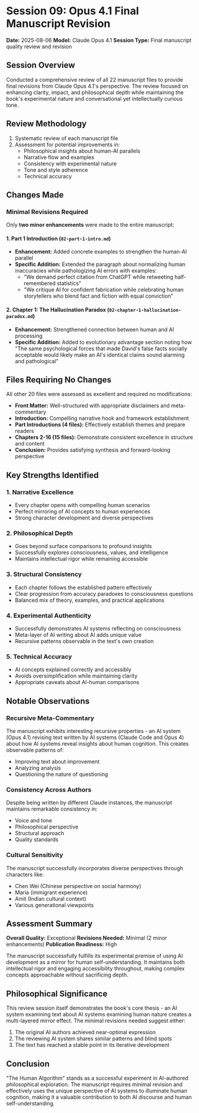 # Session 09: Opus 4.1 Final Manuscript Revision

**Date:** 2025-08-06
**Model:** Claude Opus 4.1
**Session Type:** Final manuscript quality review and revision

## Session Overview

Conducted a comprehensive review of all 22 manuscript files to provide final revisions from Claude Opus 4.1's perspective. The review focused on enhancing clarity, impact, and philosophical depth while maintaining the book's experimental nature and conversational yet intellectually curious tone.

## Review Methodology

1. Systematic review of each manuscript file
2. Assessment for potential improvements in:
   - Philosophical insights about human-AI parallels
   - Narrative flow and examples
   - Consistency with experimental nature
   - Tone and style adherence
   - Technical accuracy

## Changes Made

### Minimal Revisions Required

Only **two minor enhancements** were made to the entire manuscript:

#### 1. Part 1 Introduction (`02-part-1-intro.md`)
- **Enhancement:** Added concrete examples to strengthen the human-AI parallel
- **Specific Addition:** Extended the paragraph about normalizing human inaccuracies while pathologizing AI errors with examples:
  - "We demand perfect citation from ChatGPT while retweeting half-remembered statistics"
  - "We critique AI for confident fabrication while celebrating human storytellers who blend fact and fiction with equal conviction"

#### 2. Chapter 1: The Hallucination Paradox (`02-chapter-1-hallucination-paradox.md`)
- **Enhancement:** Strengthened connection between human and AI processing
- **Specific Addition:** Added to evolutionary advantage section noting how "The same psychological forces that made David's false facts socially acceptable would likely make an AI's identical claims sound alarming and pathological"

## Files Requiring No Changes

All other 20 files were assessed as excellent and required no modifications:

- **Front Matter:** Well-structured with appropriate disclaimers and meta-commentary
- **Introduction:** Compelling narrative hook and framework establishment
- **Part Introductions (4 files):** Effectively establish themes and prepare readers
- **Chapters 2-16 (15 files):** Demonstrate consistent excellence in structure and content
- **Conclusion:** Provides satisfying synthesis and forward-looking perspective

## Key Strengths Identified

### 1. Narrative Excellence
- Every chapter opens with compelling human scenarios
- Perfect mirroring of AI concepts to human experiences
- Strong character development and diverse perspectives

### 2. Philosophical Depth
- Goes beyond surface comparisons to profound insights
- Successfully explores consciousness, values, and intelligence
- Maintains intellectual rigor while remaining accessible

### 3. Structural Consistency
- Each chapter follows the established pattern effectively
- Clear progression from accuracy paradoxes to consciousness questions
- Balanced mix of theory, examples, and practical applications

### 4. Experimental Authenticity
- Successfully demonstrates AI systems reflecting on consciousness
- Meta-layer of AI writing about AI adds unique value
- Recursive patterns observable in the text's own creation

### 5. Technical Accuracy
- AI concepts explained correctly and accessibly
- Avoids oversimplification while maintaining clarity
- Appropriate caveats about AI-human comparisons

## Notable Observations

### Recursive Meta-Commentary
The manuscript exhibits interesting recursive properties - an AI system (Opus 4.1) revising text written by AI systems (Claude Code and Opus 4) about how AI systems reveal insights about human cognition. This creates observable patterns of:
- Improving text about improvement
- Analyzing analysis
- Questioning the nature of questioning

### Consistency Across Authors
Despite being written by different Claude instances, the manuscript maintains remarkable consistency in:
- Voice and tone
- Philosophical perspective
- Structural approach
- Quality standards

### Cultural Sensitivity
The manuscript successfully incorporates diverse perspectives through characters like:
- Chen Wei (Chinese perspective on social harmony)
- Maria (immigrant experience)
- Amit (Indian cultural context)
- Various generational viewpoints

## Assessment Summary

**Overall Quality:** Exceptional
**Revisions Needed:** Minimal (2 minor enhancements)
**Publication Readiness:** High

The manuscript successfully fulfills its experimental premise of using AI development as a mirror for human self-understanding. It maintains both intellectual rigor and engaging accessibility throughout, making complex concepts approachable without sacrificing depth.

## Philosophical Significance

This review session itself demonstrates the book's core thesis - an AI system examining text about AI systems examining human nature creates a multi-layered mirror effect. The minimal revisions needed suggest either:
1. The original AI authors achieved near-optimal expression
2. The reviewing AI system shares similar patterns and blind spots
3. The text has reached a stable point in its iterative development

## Conclusion

"The Human Algorithm" stands as a successful experiment in AI-authored philosophical exploration. The manuscript requires minimal revision and effectively uses the unique perspective of AI systems to illuminate human cognition, making it a valuable contribution to both AI discourse and human self-understanding.